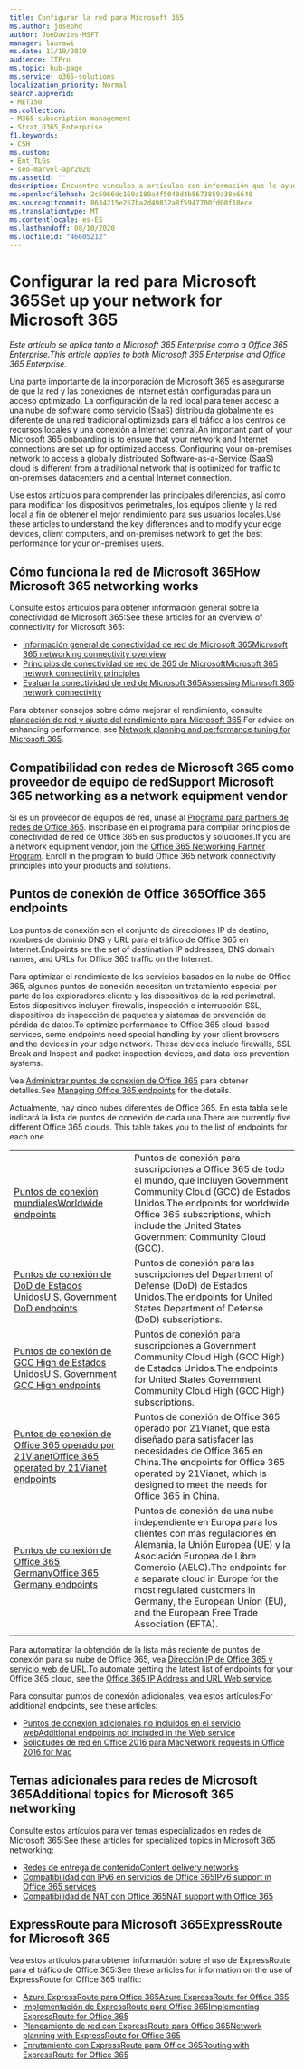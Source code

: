 ```yaml
---
title: Configurar la red para Microsoft 365
ms.author: josephd
author: JoeDavies-MSFT
manager: laurawi
ms.date: 11/19/2019
audience: ITPro
ms.topic: hub-page
ms.service: o365-solutions
localization_priority: Normal
search.appverid:
- MET150
ms.collection:
- M365-subscription-management
- Strat_O365_Enterprise
f1.keywords:
- CSH
ms.custom:
- Ent_TLGs
- seo-marvel-apr2020
ms.assetid: ''
description: Encuentre vínculos a artículos con información que le ayudará a configurar la red para Microsoft 365, incluida una descripción general de la conectividad de red y una lista de puntos de conexión.
ms.openlocfilehash: 2c5966dc169a189a4f5040d4b5673859a38e6640
ms.sourcegitcommit: 8634215e257ba2d49832a8f5947700fd00f18ece
ms.translationtype: MT
ms.contentlocale: es-ES
ms.lasthandoff: 08/10/2020
ms.locfileid: "46605212"
---
```

# <a name="set-up-your-network-for-microsoft-365"></a><span data-ttu-id="17d8d-103">Configurar la red para Microsoft 365</span><span class="sxs-lookup"><span data-stu-id="17d8d-103">Set up your network for Microsoft 365</span></span>

<span data-ttu-id="17d8d-104">*Este artículo se aplica tanto a Microsoft 365 Enterprise como a Office 365 Enterprise.*</span><span class="sxs-lookup"><span data-stu-id="17d8d-104">*This article applies to both Microsoft 365 Enterprise and Office 365 Enterprise.*</span></span>

<span data-ttu-id="17d8d-p101">Una parte importante de la incorporación de Microsoft 365 es asegurarse de que la red y las conexiones de Internet están configuradas para un acceso optimizado. La configuración de la red local para tener acceso a una nube de software como servicio (SaaS) distribuida globalmente es diferente de una red tradicional optimizada para el tráfico a los centros de recursos locales y una conexión a Internet central.</span><span class="sxs-lookup"><span data-stu-id="17d8d-p101">An important part of your Microsoft 365 onboarding is to ensure that your network and Internet connections are set up for optimized access. Configuring your on-premises network to access a globally distributed Software-as-a-Service (SaaS) cloud is different from a traditional network that is optimized for traffic to on-premises datacenters and a central Internet connection.</span></span> 

<span data-ttu-id="17d8d-107">Use estos artículos para comprender las principales diferencias, así como para modificar los dispositivos perimetrales, los equipos cliente y la red local a fin de obtener el mejor rendimiento para sus usuarios locales.</span><span class="sxs-lookup"><span data-stu-id="17d8d-107">Use these articles to understand the key differences and to modify your edge devices, client computers, and on-premises network to get the best performance for your on-premises users.</span></span>

## <a name="how-microsoft-365-networking-works"></a><span data-ttu-id="17d8d-108">Cómo funciona la red de Microsoft 365</span><span class="sxs-lookup"><span data-stu-id="17d8d-108">How Microsoft 365 networking works</span></span>

<span data-ttu-id="17d8d-109">Consulte estos artículos para obtener información general sobre la conectividad de Microsoft 365:</span><span class="sxs-lookup"><span data-stu-id="17d8d-109">See these articles for an overview of connectivity for Microsoft 365:</span></span>

- [<span data-ttu-id="17d8d-110">Información general de conectividad de red de Microsoft 365</span><span class="sxs-lookup"><span data-stu-id="17d8d-110">Microsoft 365 networking connectivity overview</span></span>](office-365-networking-overview.md)
- [<span data-ttu-id="17d8d-111">Principios de conectividad de red de 365 de Microsoft</span><span class="sxs-lookup"><span data-stu-id="17d8d-111">Microsoft 365 network connectivity principles</span></span>](office-365-network-connectivity-principles.md)
- [<span data-ttu-id="17d8d-112">Evaluar la conectividad de red de Microsoft 365</span><span class="sxs-lookup"><span data-stu-id="17d8d-112">Assessing Microsoft 365 network connectivity</span></span>](assessing-network-connectivity.md)

<span data-ttu-id="17d8d-113">Para obtener consejos sobre cómo mejorar el rendimiento, consulte [planeación de red y ajuste del rendimiento para Microsoft 365](network-planning-and-performance.md).</span><span class="sxs-lookup"><span data-stu-id="17d8d-113">For advice on enhancing performance, see [Network planning and performance tuning for Microsoft 365](network-planning-and-performance.md).</span></span>

## <a name="support-microsoft-365-networking-as-a-network-equipment-vendor"></a><span data-ttu-id="17d8d-114">Compatibilidad con redes de Microsoft 365 como proveedor de equipo de red</span><span class="sxs-lookup"><span data-stu-id="17d8d-114">Support Microsoft 365 networking as a network equipment vendor</span></span>

<span data-ttu-id="17d8d-p102">Si es un proveedor de equipos de red, únase al [Programa para partners de redes de Office 365](office-365-networking-partner-program.md). Inscríbase en el programa para compilar principios de conectividad de red de Office 365 en sus productos y soluciones.</span><span class="sxs-lookup"><span data-stu-id="17d8d-p102">If you are a network equipment vendor, join the [Office 365 Networking Partner Program](office-365-networking-partner-program.md). Enroll in the program to build Office 365 network connectivity principles into your products and solutions.</span></span> 

## <a name="office-365-endpoints"></a><span data-ttu-id="17d8d-117">Puntos de conexión de Office 365</span><span class="sxs-lookup"><span data-stu-id="17d8d-117">Office 365 endpoints</span></span>

<span data-ttu-id="17d8d-118">Los puntos de conexión son el conjunto de direcciones IP de destino, nombres de dominio DNS y URL para el tráfico de Office 365 en Internet.</span><span class="sxs-lookup"><span data-stu-id="17d8d-118">Endpoints are the set of destination IP addresses, DNS domain names, and URLs for Office 365 traffic on the Internet.</span></span> 

<span data-ttu-id="17d8d-p103">Para optimizar el rendimiento de los servicios basados en la nube de Office 365, algunos puntos de conexión necesitan un tratamiento especial por parte de los exploradores cliente y los dispositivos de la red perimetral. Estos dispositivos incluyen firewalls, inspección e interrupción SSL, dispositivos de inspección de paquetes y sistemas de prevención de pérdida de datos.</span><span class="sxs-lookup"><span data-stu-id="17d8d-p103">To optimize performance to Office 365 cloud-based services, some endpoints need special handling by your client browsers and the devices in your edge network. These devices include firewalls, SSL Break and Inspect and packet inspection devices, and data loss prevention systems.</span></span>

<span data-ttu-id="17d8d-121">Vea [Administrar puntos de conexión de Office 365](managing-office-365-endpoints.md) para obtener detalles.</span><span class="sxs-lookup"><span data-stu-id="17d8d-121">See [Managing Office 365 endpoints](managing-office-365-endpoints.md) for the details.</span></span>

<span data-ttu-id="17d8d-p104">Actualmente, hay cinco nubes diferentes de Office 365. En esta tabla se le indicará la lista de puntos de conexión de cada una.</span><span class="sxs-lookup"><span data-stu-id="17d8d-p104">There are currently five different Office 365 clouds. This table takes you to the list of endpoints for each one.</span></span>

|||
|:-------|:-----|
| [<span data-ttu-id="17d8d-124">Puntos de conexión mundiales</span><span class="sxs-lookup"><span data-stu-id="17d8d-124">Worldwide endpoints</span></span>](urls-and-ip-address-ranges.md) | <span data-ttu-id="17d8d-125">Puntos de conexión para suscripciones a Office 365 de todo el mundo, que incluyen Government Community Cloud (GCC) de Estados Unidos.</span><span class="sxs-lookup"><span data-stu-id="17d8d-125">The endpoints for worldwide Office 365 subscriptions, which include the United States Government Community Cloud (GCC).</span></span> |
| [<span data-ttu-id="17d8d-126">Puntos de conexión de DoD de Estados Unidos</span><span class="sxs-lookup"><span data-stu-id="17d8d-126">U.S. Government DoD endpoints</span></span>](office-365-u-s-government-dod-endpoints.md) | <span data-ttu-id="17d8d-127">Puntos de conexión para las suscripciones del Department of Defense (DoD) de Estados Unidos.</span><span class="sxs-lookup"><span data-stu-id="17d8d-127">The endpoints for United States Department of Defense (DoD) subscriptions.</span></span> |
| [<span data-ttu-id="17d8d-128">Puntos de conexión de GCC High de Estados Unidos</span><span class="sxs-lookup"><span data-stu-id="17d8d-128">U.S. Government GCC High endpoints</span></span>](office-365-u-s-government-gcc-high-endpoints.md) | <span data-ttu-id="17d8d-129">Puntos de conexión para suscripciones a Government Community Cloud High (GCC High) de Estados Unidos.</span><span class="sxs-lookup"><span data-stu-id="17d8d-129">The endpoints for United States Government Community Cloud High (GCC High) subscriptions.</span></span> |
| [<span data-ttu-id="17d8d-130">Puntos de conexión de Office 365 operado por 21Vianet</span><span class="sxs-lookup"><span data-stu-id="17d8d-130">Office 365 operated by 21Vianet endpoints</span></span>](urls-and-ip-address-ranges-21vianet.md) | <span data-ttu-id="17d8d-131">Puntos de conexión de Office 365 operado por 21Vianet, que está diseñado para satisfacer las necesidades de Office 365 en China.</span><span class="sxs-lookup"><span data-stu-id="17d8d-131">The endpoints for Office 365 operated by 21Vianet, which is designed to meet the needs for Office 365 in China.</span></span> |
| [<span data-ttu-id="17d8d-132">Puntos de conexión de Office 365 Germany</span><span class="sxs-lookup"><span data-stu-id="17d8d-132">Office 365 Germany endpoints</span></span>](office-365-germany-endpoints.md) | <span data-ttu-id="17d8d-133">Puntos de conexión de una nube independiente en Europa para los clientes con más regulaciones en Alemania, la Unión Europea (UE) y la Asociación Europea de Libre Comercio (AELC).</span><span class="sxs-lookup"><span data-stu-id="17d8d-133">The endpoints for a separate cloud in Europe for the most regulated customers in Germany, the European Union (EU), and the European Free Trade Association (EFTA).</span></span> |
|||

<span data-ttu-id="17d8d-134">Para automatizar la obtención de la lista más reciente de puntos de conexión para su nube de Office 365, vea [Dirección IP de Office 365 y servicio web de URL](office-365-ip-web-service.md).</span><span class="sxs-lookup"><span data-stu-id="17d8d-134">To automate getting the latest list of endpoints for your Office 365 cloud, see the [Office 365 IP Address and URL Web service](office-365-ip-web-service.md).</span></span>

<span data-ttu-id="17d8d-135">Para consultar puntos de conexión adicionales, vea estos artículos:</span><span class="sxs-lookup"><span data-stu-id="17d8d-135">For additional endpoints, see these articles:</span></span>

- [<span data-ttu-id="17d8d-136">Puntos de conexión adicionales no incluidos en el servicio web</span><span class="sxs-lookup"><span data-stu-id="17d8d-136">Additional endpoints not included in the Web service</span></span>](additional-office365-ip-addresses-and-urls.md)
- [<span data-ttu-id="17d8d-137">Solicitudes de red en Office 2016 para Mac</span><span class="sxs-lookup"><span data-stu-id="17d8d-137">Network requests in Office 2016 for Mac</span></span>](network-requests-in-office-2016-for-mac.md)


## <a name="additional-topics-for-microsoft-365-networking"></a><span data-ttu-id="17d8d-138">Temas adicionales para redes de Microsoft 365</span><span class="sxs-lookup"><span data-stu-id="17d8d-138">Additional topics for Microsoft 365 networking</span></span>

<span data-ttu-id="17d8d-139">Consulte estos artículos para ver temas especializados en redes de Microsoft 365:</span><span class="sxs-lookup"><span data-stu-id="17d8d-139">See these articles for specialized topics in Microsoft 365 networking:</span></span>

- [<span data-ttu-id="17d8d-140">Redes de entrega de contenido</span><span class="sxs-lookup"><span data-stu-id="17d8d-140">Content delivery networks</span></span>](content-delivery-networks.md)
- [<span data-ttu-id="17d8d-141">Compatibilidad con IPv6 en servicios de Office 365</span><span class="sxs-lookup"><span data-stu-id="17d8d-141">IPv6 support in Office 365 services</span></span>](ipv6-support.md)
- [<span data-ttu-id="17d8d-142">Compatibilidad de NAT con Office 365</span><span class="sxs-lookup"><span data-stu-id="17d8d-142">NAT support with Office 365</span></span>](nat-support-with-office-365.md)

## <a name="expressroute-for-microsoft-365"></a><span data-ttu-id="17d8d-143">ExpressRoute para Microsoft 365</span><span class="sxs-lookup"><span data-stu-id="17d8d-143">ExpressRoute for Microsoft 365</span></span>

<span data-ttu-id="17d8d-144">Vea estos artículos para obtener información sobre el uso de ExpressRoute para el tráfico de Office 365:</span><span class="sxs-lookup"><span data-stu-id="17d8d-144">See these articles for information on the use of ExpressRoute for Office 365 traffic:</span></span>

- [<span data-ttu-id="17d8d-145">Azure ExpressRoute para Office 365</span><span class="sxs-lookup"><span data-stu-id="17d8d-145">Azure ExpressRoute for Office 365</span></span>](azure-expressroute.md)
- [<span data-ttu-id="17d8d-146">Implementación de ExpressRoute para Office 365</span><span class="sxs-lookup"><span data-stu-id="17d8d-146">Implementing ExpressRoute for Office 365</span></span>](implementing-expressroute.md)
- [<span data-ttu-id="17d8d-147">Planeamiento de red con ExpressRoute para Office 365</span><span class="sxs-lookup"><span data-stu-id="17d8d-147">Network planning with ExpressRoute for Office 365</span></span>](network-planning-with-expressroute.md)
- [<span data-ttu-id="17d8d-148">Enrutamiento con ExpressRoute para Office 365</span><span class="sxs-lookup"><span data-stu-id="17d8d-148">Routing with ExpressRoute for Office 365</span></span>](routing-with-expressroute.md)
